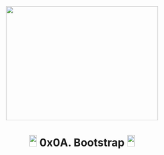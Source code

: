 <div align="center"><img src="https://user-images.githubusercontent.com/66263776/120946622-ae1e1080-c702-11eb-8a1e-83375dcb930f.png" width="400" height= "300"> </div>

# <div align="center"><img src="https://user-images.githubusercontent.com/66263776/98705433-b6b88f00-234b-11eb-97b7-cb193f7424f4.png" width="20" height= "30"> 0x0A. Bootstrap <img src="https://user-images.githubusercontent.com/66263776/98705433-b6b88f00-234b-11eb-97b7-cb193f7424f4.png" width="20" height= "30"> </div>